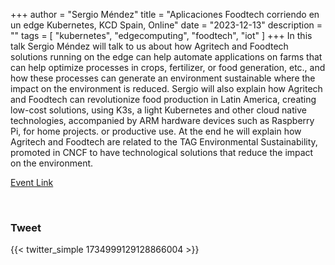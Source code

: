 +++
author = "Sergio Méndez"
title = "Aplicaciones Foodtech corriendo en un edge Kubernetes, KCD Spain, Online"
date = "2023-12-13"
description = ""
tags = [
    "kubernetes",
    "edgecomputing",
    "foodtech",
    "iot"
]
+++
In this talk Sergio Méndez will talk to us about how Agritech and Foodtech solutions running on the edge can help automate applications on farms that can help optimize processes in crops, fertilizer, or food generation, etc., and how these processes can generate an environment sustainable where the impact on the environment is reduced. Sergio will also explain how Agritech and Foodtech can revolutionize food production in Latin America, creating low-cost solutions, using K3s, a light Kubernetes and other cloud native technologies, accompanied by ARM hardware devices such as Raspberry Pi, for home projects. or productive use. At the end he will explain how Agritech and Foodtech are related to the TAG Environmental Sustainability, promoted in CNCF to have technological solutions that reduce the impact on the environment.

[Event Link](https://community.cncf.io/events/details/cncf-kcd-spain-presents-kcd-spain-2023/#agenda)
<!--more-->
<br>

### Tweet

{{< twitter_simple 1734999129128866004 >}}